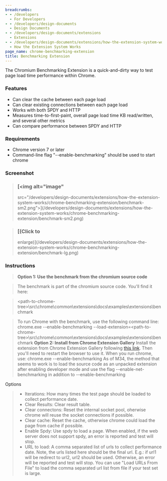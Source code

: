 ```yaml
---
breadcrumbs:
- - /developers
  - For Developers
- - /developers/design-documents
  - Design Documents
- - /developers/design-documents/extensions
  - Extensions
- - /developers/design-documents/extensions/how-the-extension-system-works
  - How the Extension System Works
page_name: chrome-benchmarking-extension
title: Benchmarking Extension
---
```


The Chromium Benchmarking Extension is a quick-and-dirty way to test page load
time performance within Chrome.

### Features

*   Can clear the cache between each page load
*   Can clear existing connections between each page load
*   Works with both SPDY and HTTP
*   Measures time-to-first-paint, overall page load time KB
            read/written, and several other metrics
*   Can compare performance between SPDY and HTTP

### Requirements

*   Chrome version 7 or later
*   Command-line flag "--enable-benchmarking" should be used to start
            chrome

### Screenshot

> ### [<img alt="image"
> src="/developers/design-documents/extensions/how-the-extension-system-works/chrome-benchmarking-extension/benchmark-sm2.png">](/developers/design-documents/extensions/how-the-extension-system-works/chrome-benchmarking-extension/benchmark-sm2.png)

> ### [(Click to
> enlarge)](/developers/design-documents/extensions/how-the-extension-system-works/chrome-benchmarking-extension/benchmark-lg.png)

### Instructions

> **Option 1: Use the benchmark from the chromium source code**

> The benchmark is part of the chromium source code. You'll find it here:

> &lt;path-to-chrome-tree&gt;\\src\\chrome\\common\\extensions\\docs\\examples\\extensions\\benchmark

> To run Chrome with the benchmark, use the following command line:
> chrome.exe --enable-benchmarking
> --load-extension=&lt;path-to-chrome-tree&gt;\\src\\chrome\\common\\extensions\\docs\\examples\\extensions\\benchmark
> **Option 2: Install from Chrome Extension Gallery**
> Install the extension from Chrome Extension Gallery following [this
> link](https://chrome.google.com/extensions/detail/channimfdomahekjcahlbpccbgaopjll).
> Then you'll need to restart the browser to use it.
> When you run chrome, use:
> chrome.exe --enable-benchmarking
> As of M34, the method that seems to work is to load the source code as an
> unpacked extension after enabling developer mode and use the flag
> --enable-net-benchmarking in addition to --enable-benchmarking

Options

> *   Iterations: How many times the test page should be loaded to
              collect performance date.
> *   Clear Results: Clear result table.
> *   Clear connectons: Reset the internal socket pool, oherwise chrome
              will reuse the socket connections if possible.
> *   Clear cache: Reset the cache, otherwise chrome could load the page
              from cache if possible.
> *   Enable Spdy: Use spdy to load a page. When enabled, if the web
              server does not support spdy, an error is reported and test will
              stop.
> *   URL to load: A comma separated list of urls to collect performance
              date. Note, the urls listed here should be the final url. E.g.: if
              url1 will be redirect to url2, url2 should be used. Otherwise, an
              error will be reported and test will stop. You can use "Load URLs
              From File" to load the comma separated url list from file if your
              test set is large.